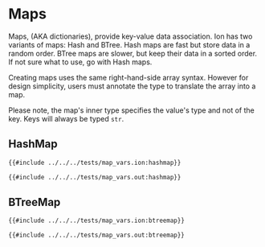 # Maps

Maps, (AKA dictionaries), provide key-value data association. Ion has two variants of maps: Hash and BTree. Hash maps are fast but store data in a random order. BTree maps are slower, but keep their data in a sorted order. If not sure what to use, go with Hash maps.

Creating maps uses the same right-hand-side array syntax. However for design simplicity, users must annotate the type to translate the array into a map.

Please note, the map's inner type specifies the value's type and not of the key. Keys will always be typed `str`.

## HashMap
```sh
{{#include ../../../tests/map_vars.ion:hashmap}}
```
```txt
{{#include ../../../tests/map_vars.out:hashmap}}
```

## BTreeMap
```sh
{{#include ../../../tests/map_vars.ion:btreemap}}
```
```txt
{{#include ../../../tests/map_vars.out:btreemap}}
```
